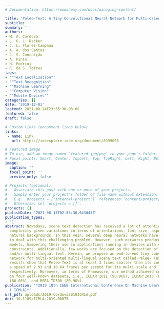 ```yaml
---
# Documentation: https://wowchemy.com/docs/managing-content/

title: 'Pelee-Text: A Tiny Convolutional Neural Network for Multi-oriented Scene Text Detection'
subtitle: ''
summary: ''
authors:
- M. A. Córdova
- L. G. L. Decker
- J. L. Flores-Campana
- A. A. dos Santos
- J. S. Conceição
- A. Pinto
- H. Pedrini
- R. da S. Torres
tags:
- '"Text Localization"'
- '"Text Recognition"'
- '"Machine Learning"'
- '"Computer Vision"'
- '"Mobile Devices"'
categories: []
date: '2019-12-01'
lastmod: 2021-08-14T23:55:30-03:00
featured: false
draft: false

# Custom links (uncomment lines below)
links:
 - name: Link
   url: https://ieeexplore.ieee.org/document/8999065

# Featured image
# To use, add an image named `featured.jpg/png` to your page's folder.
# Focal points: Smart, Center, TopLeft, Top, TopRight, Left, Right, BottomLeft, Bottom, BottomRight.
image:
  caption: ''
  focal_point: ''
  preview_only: false

# Projects (optional).
#   Associate this post with one or more of your projects.
#   Simply enter your project's folder or file name without extension.
#   E.g. `projects = ["internal-project"]` references `content/project/deep-learning/index.md`.
#   Otherwise, set `projects = []`.
projects: []
publishDate: '2021-08-15T02:55:30.043643Z'
publication_types:
- '1'
abstract: Nowadays, scene text detection has received a lot of attention due to its
  complexity given variations in terms of orientations, font size, aspect ratio, and
  natural backgrounds. In this vein, several deep neural networks have been proposed
  to deal with this challenging problem. However, such networks produce \"heavy\"
  models, hampering their use in applications running in devices with computational
  constraints. Additionally, few works are focused on the detection of multi-oriented
  and/or multi-lingual text. Herein, we propose an end-to-end tiny convolutional neural
  network for multi-oriented multi-lingual scene text called Pelee- Text. Experimental
  results show that Pelee-Text is at least 3 times smaller than its counterparts with
  a speed of 2.93 and 18.64 frames per second for its multi-scale and 768-scale versions,
  respectively. Moreover, in terms of F-measure, our method achieved competitive results
  on four well-known datasets, i.e., ICDAR'2011 (90.96%), ICDAR'2013 (85.24%), ICDAR'2015
  (80.08%), and MSRA-TD500 (80.90%).
publication: '*2019 18th IEEE International Conference On Machine Learning And Applications
  ( ICMLA)*'
url_pdf: uploads/2019-Cordova2019ICMLA.pdf
doi: 10.1109/ICMLA.2019.00075
---
```

